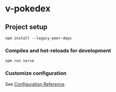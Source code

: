 # v-pokedex

## Project setup
```
npm install --legacy-peer-deps
```

### Compiles and hot-reloads for development
```
npm run serve
```

### Customize configuration
See [Configuration Reference](https://cli.vuejs.org/config/).
